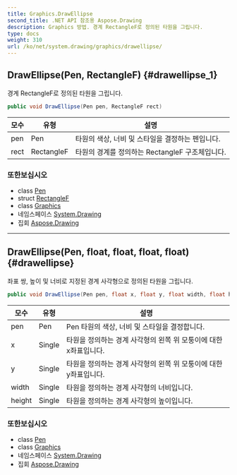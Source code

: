 ```yaml
---
title: Graphics.DrawEllipse
second_title: .NET API 참조용 Aspose.Drawing
description: Graphics 방법. 경계 RectangleF로 정의된 타원을 그립니다.
type: docs
weight: 310
url: /ko/net/system.drawing/graphics/drawellipse/
---
```

## DrawEllipse(Pen, RectangleF) {#drawellipse_1}

경계 RectangleF로 정의된 타원을 그립니다.

```csharp
public void DrawEllipse(Pen pen, RectangleF rect)
```

| 모수 | 유형 | 설명 |
| --- | --- | --- |
| pen | Pen | 타원의 색상, 너비 및 스타일을 결정하는 펜입니다. |
| rect | RectangleF | 타원의 경계를 정의하는 RectangleF 구조체입니다. |

### 또한보십시오

* class [Pen](../../pen/)
* struct [RectangleF](../../rectanglef/)
* class [Graphics](../)
* 네임스페이스 [System.Drawing](../../graphics/)
* 집회 [Aspose.Drawing](../../../)

---

## DrawEllipse(Pen, float, float, float, float) {#drawellipse}

좌표 쌍, 높이 및 너비로 지정된 경계 사각형으로 정의된 타원을 그립니다.

```csharp
public void DrawEllipse(Pen pen, float x, float y, float width, float height)
```

| 모수 | 유형 | 설명 |
| --- | --- | --- |
| pen | Pen | Pen 타원의 색상, 너비 및 스타일을 결정합니다. |
| x | Single | 타원을 정의하는 경계 사각형의 왼쪽 위 모퉁이에 대한 x좌표입니다. |
| y | Single | 타원을 정의하는 경계 사각형의 왼쪽 위 모퉁이에 대한 y좌표입니다. |
| width | Single | 타원을 정의하는 경계 사각형의 너비입니다. |
| height | Single | 타원을 정의하는 경계 사각형의 높이입니다. |

### 또한보십시오

* class [Pen](../../pen/)
* class [Graphics](../)
* 네임스페이스 [System.Drawing](../../graphics/)
* 집회 [Aspose.Drawing](../../../)



